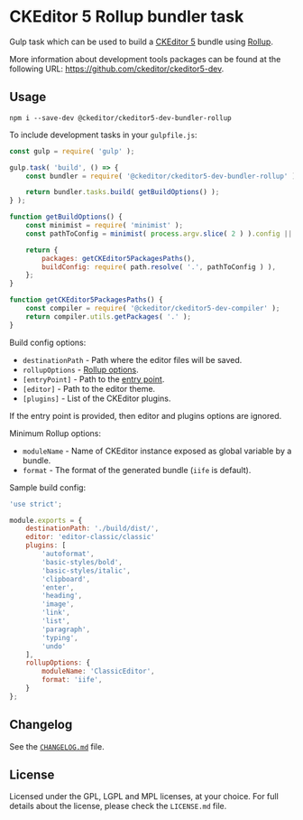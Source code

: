 CKEditor 5 Rollup bundler task
==============================

Gulp task which can be used to build a [CKEditor 5](https://ckeditor5.github.io) bundle using [Rollup](http://rollupjs.org/).

More information about development tools packages can be found at the following URL: <https://github.com/ckeditor/ckeditor5-dev>.

## Usage

```
npm i --save-dev @ckeditor/ckeditor5-dev-bundler-rollup
```

To include development tasks in your `gulpfile.js`:

```js
const gulp = require( 'gulp' );

gulp.task( 'build', () => {
	const bundler = require( '@ckeditor/ckeditor5-dev-bundler-rollup' );

	return bundler.tasks.build( getBuildOptions() );
} );

function getBuildOptions() {
	const minimist = require( 'minimist' );
	const pathToConfig = minimist( process.argv.slice( 2 ) ).config || './build-config';

	return {
		packages: getCKEditor5PackagesPaths(),
		buildConfig: require( path.resolve( '.', pathToConfig ) ),
	};
}

function getCKEditor5PackagesPaths() {
	const compiler = require( '@ckeditor/ckeditor5-dev-compiler' );
	return compiler.utils.getPackages( '.' );
}

```

Build config options:

* `destinationPath` - Path where the editor files will be saved.
* `rollupOptions` - [Rollup options](https://github.com/rollup/rollup/wiki/JavaScript-API).
* `[entryPoint]` - Path to the [entry point](https://github.com/rollup/rollup/wiki/JavaScript-API#entry).
* `[editor]` - Path to the editor theme.
* `[plugins]` - List of the CKEditor plugins.

If the entry point is provided, then editor and plugins options are ignored.

Minimum Rollup options:

* `moduleName` - Name of CKEditor instance exposed as global variable by a bundle.
* `format` - The format of the generated bundle (`iife` is default).

Sample build config:

```js
'use strict';

module.exports = {
	destinationPath: './build/dist/',
	editor: 'editor-classic/classic'
	plugins: [
		'autoformat',
		'basic-styles/bold',
		'basic-styles/italic',
		'clipboard',
		'enter',
		'heading',
		'image',
		'link',
		'list',
		'paragraph',
		'typing',
		'undo'
	],
	rollupOptions: {
		moduleName: 'ClassicEditor',
		format: 'iife',
	}
};
```

## Changelog

See the [`CHANGELOG.md`](https://github.com/ckeditor/ckeditor5-dev/blob/master/packages/ckeditor5-dev-bundler-rollup/CHANGELOG.md) file.

## License

Licensed under the GPL, LGPL and MPL licenses, at your choice. For full details about the license, please check the `LICENSE.md` file.
